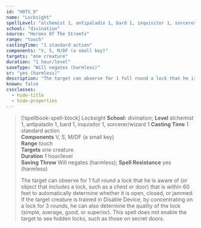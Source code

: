 ```yaml
---
id: "HOTS_9"
name: "Locksight"
spellLevel: "alchemist 1, antipaladin 1, bard 1, inquisitor 1, sorcerer/wizard 1"
school: "divination"
source: "Heroes Of The Streets"
range: "touch"
castingTime: "1 standard action"
components: "V, S, M/DF (a small key)"
targets: "one creature"
duration: "1 hour/level"
saveType: "Will negates (harmless)"
sr: "yes (harmless)"
description: "The target can observe for 1 full round a lock that he is aware of (or object that includes a lock, such as a chest or door) that is within 60 feet to automatically determine whether it is open, closed, or jammed. If the target creature is trained in Disable Device, by concentrating on a lock for 3 rounds, he can also determine the quality of the lock (simple, average, good, or superior). This spell does not enable the target to see hidden locks, such as those on secret doors."
known: false
cssclasses:
  - hide-title
  - hide-properties
---
```


> [!spellbook-spell-block] Locksight
> **School:** divination; **Level** alchemist 1, antipaladin 1, bard 1, inquisitor 1, sorcerer/wizard 1
> **Casting Time** 1 standard action  
> **Components** V, S, M/DF (a small key)  
> **Range** touch  
> **Targets** one creature  
> **Duration** 1 hour/level  
> **Saving Throw** Will negates (harmless); **Spell Resistance** yes (harmless)
> 
> The target can observe for 1 full round a lock that he is aware of (or object that includes a lock, such as a chest or door) that is within 60 feet to automatically determine whether it is open, closed, or jammed. If the target creature is trained in Disable Device, by concentrating on a lock for 3 rounds, he can also determine the quality of the lock (simple, average, good, or superior). This spell does not enable the target to see hidden locks, such as those on secret doors.
